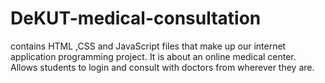 # DeKUT-medical-consultation
contains HTML ,CSS and JavaScript files that make up our internet application programming project.
It is about an online medical center.
Allows students to login and consult with doctors from wherever they are.
